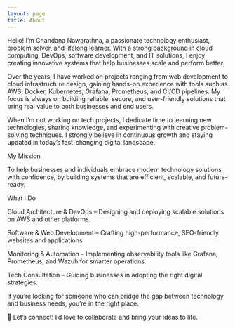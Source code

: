 ```yaml
---
layout: page
title: About
---
```


Hello! I’m Chandana Nawarathna, a passionate technology enthusiast, problem solver, and lifelong learner. With a strong background in cloud computing, DevOps, software development, and IT solutions, I enjoy creating innovative systems that help businesses scale and perform better.

Over the years, I have worked on projects ranging from web development to cloud infrastructure design, gaining hands-on experience with tools such as AWS, Docker, Kubernetes, Grafana, Prometheus, and CI/CD pipelines. My focus is always on building reliable, secure, and user-friendly solutions that bring real value to both businesses and end users.

When I’m not working on tech projects, I dedicate time to learning new technologies, sharing knowledge, and experimenting with creative problem-solving techniques. I strongly believe in continuous growth and staying updated in today’s fast-changing digital landscape.

My Mission

To help businesses and individuals embrace modern technology solutions with confidence, by building systems that are efficient, scalable, and future-ready.

What I Do

Cloud Architecture & DevOps – Designing and deploying scalable solutions on AWS and other platforms.

Software & Web Development – Crafting high-performance, SEO-friendly websites and applications.

Monitoring & Automation – Implementing observability tools like Grafana, Prometheus, and Wazuh for smarter operations.

Tech Consultation – Guiding businesses in adopting the right digital strategies.

If you’re looking for someone who can bridge the gap between technology and business needs, you’re in the right place.

📩 Let’s connect! I’d love to collaborate and bring your ideas to life.